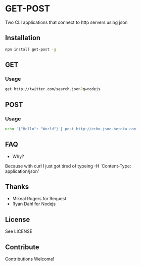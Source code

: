 GET-POST
========

Two CLI applications that connect to http servers using json

## Installation

``` sh
npm install get-post -g
```

## GET

### Usage

``` sh
get http://twitter.com/search.json?q=nodejs

```

## POST

### Usage


``` sh
echo '{"Hello": "World"} | post http://echo-json.heroku.com

```

## FAQ

* Why?

Because with curl I just got tired of typeing -H 'Content-Type: application/json'

## Thanks

* Mikeal Rogers for Request
* Ryan Dahl for Nodejs

## License

See LICENSE

## Contribute

Contributions Welcome!

